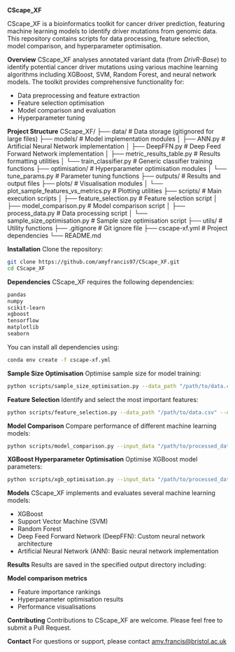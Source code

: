 **CScape_XF**

CScape_XF is a bioinformatics toolkit for cancer driver prediction, featuring machine learning models to identify driver mutations from genomic data. This repository contains scripts for data processing, feature selection, model comparison, and hyperparameter optimisation.

**Overview**
CScape_XF analyses annotated variant data (from *DrivR-Base*) to identify potential cancer driver mutations using various machine learning algorithms including XGBoost, SVM, Random Forest, and neural network models. The toolkit provides comprehensive functionality for:

* Data preprocessing and feature extraction
* Feature selection optimisation
* Model comparison and evaluation
* Hyperparameter tuning

**Project Structure**
CScape_XF/
├── data/                  # Data storage (gitignored for large files)
├── models/                # Model implementation modules
│   ├── ANN.py             # Artificial Neural Network implementation
│   ├── DeepFFN.py         # Deep Feed Forward Network implementation
│   ├── metric_results_table.py  # Results formatting utilities
│   └── train_classifier.py      # Generic classifier training functions
├── optimisation/          # Hyperparameter optimisation modules
│   └── tune_params.py     # Parameter tuning functions
├── outputs/               # Results and output files
├── plots/                 # Visualisation modules
│   └── plot_sample_features_vs_metrics.py  # Plotting utilities
├── scripts/               # Main execution scripts
│   ├── feature_selection.py        # Feature selection script
│   ├── model_comparison.py         # Model comparison script
│   ├── process_data.py             # Data processing script
│   └──  sample_size_optimisation.py # Sample size optimisation script
├── utils/                 # Utility functions
├── .gitignore             # Git ignore file
├── cscape-xf.yml       # Project dependencies
└── README.md

**Installation**
Clone the repository:

```bash
git clone https://github.com/amyfrancis97/CScape_XF.git
cd CScape_XF
```

**Dependencies**
CScape_XF requires the following dependencies:

```bash
pandas
numpy
scikit-learn
xgboost
tensorflow
matplotlib
seaborn
```

You can install all dependencies using:

```bash
conda env create -f cscape-xf.yml
```

**Sample Size Optimisation**
Optimise sample size for model training:

```bash
python scripts/sample_size_optimisation.py --data_path "/path/to/data.csv" --output_dir "/path/to/outputs" --chunk_size 10000 --sample_sizes 500 1000 5000 10000 20000
```

**Feature Selection**
Identify and select the most important features:

```bash
python scripts/feature_selection.py --data_path "/path/to/data.csv" --output_dir "/path/to/outputs" --sample_size 1000
```

**Model Comparison**
Compare performance of different machine learning models:

```bash
python scripts/model_comparison.py --input_data "/path/to/processed_data.csv" --output_file "/path/to/model_comparison_res.txt" --models xgb svm rf deepffn ann
```

**XGBoost Hyperparameter Optimisation**
Optimise XGBoost model parameters:


```bash
python scripts/xgb_optimisation.py --input_data "/path/to/processed_data.csv" --output_dir "/path/to/outputs/" --sample_size 2000 --cv 3
```

**Models**
CScape_XF implements and evaluates several machine learning models:

* XGBoost
* Support Vector Machine (SVM)
* Random Forest
* Deep Feed Forward Network (DeepFFN): Custom neural network architecture
* Artificial Neural Network (ANN): Basic neural network implementation

**Results**
Results are saved in the specified output directory including:

**Model comparison metrics**
* Feature importance rankings
* Hyperparameter optimisation results
* Performance visualisations

**Contributing**
Contributions to CScape_XF are welcome. Please feel free to submit a Pull Request.

**Contact**
For questions or support, please contact amy.francis@bristol.ac.uk
